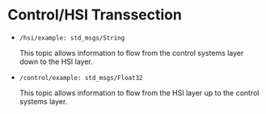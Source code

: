 # Control/HSI Transsection

* `/hsi/example: std_msgs/String`
  
  This topic allows information to flow from the control systems layer down to the HSI layer.

* `/control/example: std_msgs/Float32`
  
  This topic allows information to flow from the HSI layer up to the control systems layer.
